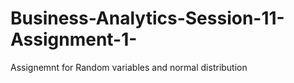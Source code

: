 # Business-Analytics-Session-11-Assignment-1-
Assignemnt for Random variables and normal distribution
